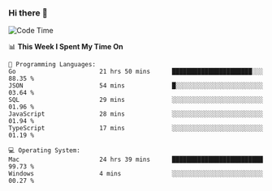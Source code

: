 ### Hi there 👋

<!--
**CrazyCollin/crazycollin** is a ✨ _special_ ✨ repository because its `README.md` (this file) appears on your GitHub profile.

Here are some ideas to get you started:

- 🔭 I’m currently working on ...
- 🌱 I’m currently learning ...
- 👯 I’m looking to collaborate on ...
- 🤔 I’m looking for help with ...
- 💬 Ask me about ...
- 📫 How to reach me: ...
- 😄 Pronouns: ...
- ⚡ Fun fact: ...
-->

<!--START_SECTION:waka-->
![Code Time](http://img.shields.io/badge/Code%20Time-2%2C389%20hrs%2029%20mins-blue)

📊 **This Week I Spent My Time On** 

```text
💬 Programming Languages: 
Go                       21 hrs 50 mins      ██████████████████████░░░   88.35 % 
JSON                     54 mins             █░░░░░░░░░░░░░░░░░░░░░░░░   03.64 % 
SQL                      29 mins             ░░░░░░░░░░░░░░░░░░░░░░░░░   01.96 % 
JavaScript               28 mins             ░░░░░░░░░░░░░░░░░░░░░░░░░   01.94 % 
TypeScript               17 mins             ░░░░░░░░░░░░░░░░░░░░░░░░░   01.19 % 

💻 Operating System: 
Mac                      24 hrs 39 mins      █████████████████████████   99.73 % 
Windows                  4 mins              ░░░░░░░░░░░░░░░░░░░░░░░░░   00.27 % 
```


<!--END_SECTION:waka-->
